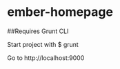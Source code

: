 ember-homepage
==============

##Requires Grunt CLI

Start project with
    $ grunt

Go to http://localhost:9000